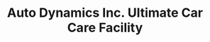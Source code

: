 ---
title: "Auto Dynamics Inc. Ultimate Car Care Facility"
url: /baltimore/auto-dynamics-inc-ultimate-car-care-facility/
shop: car repair
---